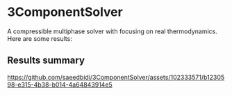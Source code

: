 # 3ComponentSolver

A compressible multiphase solver with focusing on real thermodynamics. Here are some results:

## Results summary




https://github.com/saeedbidi/3ComponentSolver/assets/102333571/b1230598-e315-4b38-b014-4a64843914e5



